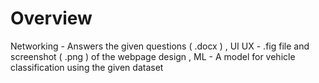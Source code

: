 # Overview
Networking - Answers the given questions ( .docx ) , 
UI UX - .fig file and screenshot ( .png ) of the webpage design , 
ML - A model for vehicle classification using the given dataset
